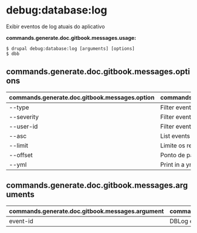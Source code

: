 # debug:database:log
Exibir eventos de log atuais do aplicativo

**commands.generate.doc.gitbook.messages.usage:**
```
$ drupal debug:database:log [arguments] [options]
$ dbb  
```

## commands.generate.doc.gitbook.messages.options
commands.generate.doc.gitbook.messages.option | commands.generate.doc.gitbook.messages.details
-------|-------------
--type | Filter events by a specific type
--severity | Filter events by a specific level of severity
--user-id | Filter events by a specific user id
--asc | List events in ascending order
--limit | Limite os resultados a um número específico
--offset | Ponto de partida de um limite
--yml | Print in a yml style

## commands.generate.doc.gitbook.messages.arguments
commands.generate.doc.gitbook.messages.argument | commands.generate.doc.gitbook.messages.details
---------|-------------
event-id | DBLog evento ID
